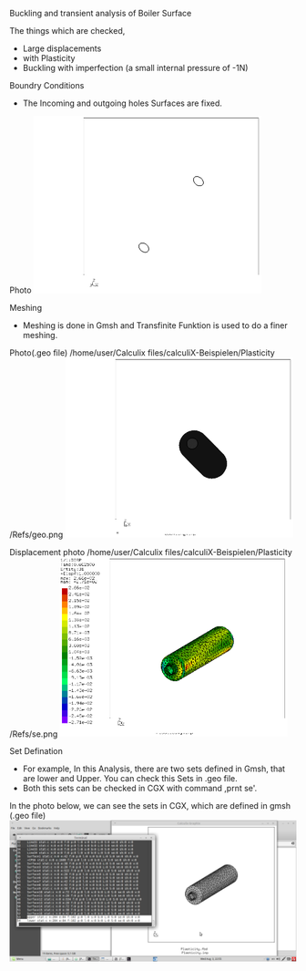 Buckling and transient analysis of Boiler Surface

The things which are checked,
* Large displacements
* with Plasticity
* Buckling with imperfection (a small internal pressure of -1N)

Boundry Conditions
* The Incoming and outgoing holes Surfaces are fixed.

Photo
<img src="Refs/sets.png" width="400" title="Sets for boundary application">

Meshing
* Meshing is done in Gmsh and Transfinite Funktion is used to do a finer meshing.

Photo(.geo file)
/home/user/Calculix files/calculiX-Beispielen/Plasticity /Refs/geo.png
<img src="Refs/geo.png" width="400" title=".geo file">

Displacement photo
/home/user/Calculix files/calculiX-Beispielen/Plasticity /Refs/se.png
<img src="Refs/se.png" width="400" title="Displacement">

Set Defination
* For example, In this Analysis, there are two sets defined in Gmsh, that are lower and Upper. You can check this Sets in .geo file.
* Both this sets can be checked in CGX with command ,prnt se'.

In the photo below, we can see the sets in CGX, which are defined in gmsh (.geo file)
<img src="Refs/Sets-Plasticity.png" width="800" title="Set Definition">


